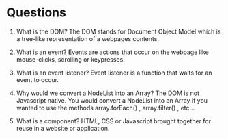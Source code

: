 # Questions

1. What is the DOM? 
The DOM stands for Document Object Model which is a tree-like representation of a webpages contents.

2. What is an event? 
Events are actions that occur on the webpage like mouse-clicks, scrolling or keypresses.

3. What is an event listener?
Event listener is a function that waits for an event to occur.

4. Why would we convert a NodeList into an Array?
The DOM is not Javascript native. You would convert a NodeList into an Array if you wanted to use the methods array.forEach() , array.filter() , etc...

5. What is a component? 
HTML, CSS or Javascript brought together for reuse in a website or application.
